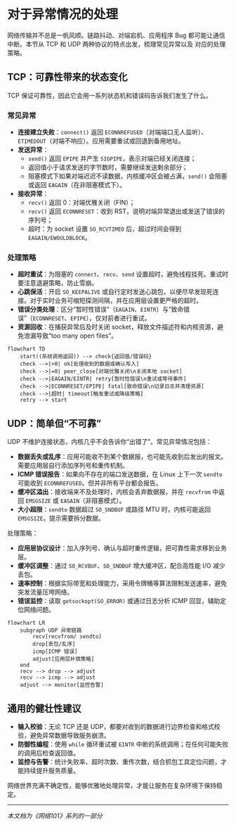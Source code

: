 # 对于异常情况的处理

网络传输并不总是一帆风顺。链路抖动、对端宕机、应用程序 Bug 都可能让通信中断。本节从 TCP 和 UDP 两种协议的特点出发，梳理常见异常以及
对应的处理策略。

## TCP：可靠性带来的状态变化

TCP 保证可靠性，因此它会用一系列状态机和错误码告诉我们发生了什么。

### 常见异常

- **连接建立失败**：`connect()` 返回 `ECONNREFUSED`（对端端口无人监听）、`ETIMEDOUT`（对端不响应）。应用需要重试或回退到备用地址。
- **发送异常**：
  - `send()` 返回 `EPIPE` 并产生 `SIGPIPE`，表示对端已经关闭连接；
  - 返回值小于请求发送的字节数时，需要继续发送剩余部分；
  - 阻塞模式下如果对端迟迟不读数据，内核缓冲区会被占满，`send()` 会阻塞或返回 `EAGAIN`（在非阻塞模式下）。
- **接收异常**：
  - `recv()` 返回 0：对端优雅关闭（FIN）；
  - `recv()` 返回 `ECONNRESET`：收到 RST，说明对端异常退出或发送了错误的序列号；
  - 超时：为 socket 设置 `SO_RCVTIMEO` 后，超过时间会得到 `EAGAIN/EWOULDBLOCK`。

### 处理策略

- **超时重试**：为阻塞的 `connect`、`recv`、`send` 设置超时，避免线程挂死。重试时要注意退避策略，防止雪崩。
- **心跳保活**：开启 `SO_KEEPALIVE` 或自行定时发送心跳包，以便尽早发现死连接。对于实时业务可缩短探测间隔，并在应用层设置更严格的超时。
- **错误分类处理**：区分“暂时性错误”（`EAGAIN`、`EINTR`）与“致命错误”（`ECONNRESET`、`EPIPE`），仅对前者进行重试。
- **资源回收**：在捕获异常后及时关闭 socket，释放文件描述符和内核资源，避免泄漏导致“too many open files”。

```mermaid
flowchart TD
    start((系统调用返回)) --> check{返回值/错误码}
    check -->|>0| ok[处理收到的数据或确认写入]
    check -->|=0| peer_close[对端优雅关闭\n关闭本地 socket]
    check -->|EAGAIN/EINTR| retry[暂时性错误\n重试或等待事件]
    check -->|ECONNRESET/EPIPE| fatal[致命错误\n记录日志并清理资源]
    check -->|超时| timeout[触发重试或降级策略]
    retry --> start
```

## UDP：简单但“不可靠”

UDP 不维护连接状态，内核几乎不会告诉你“出错了”。常见异常情况包括：

- **数据丢失或乱序**：应用可能收不到某个数据报，也可能先收到后发出的报文。需要应用层自行添加序列号和重传机制。
- **ICMP 错误报告**：如果向不存在的端口发送数据，在 Linux 上下一次 `sendto` 可能收到 `ECONNREFUSED`。但并非所有平台都会报告。
- **缓冲区溢出**：接收端来不及处理时，内核会丢弃数据报，并在 `recvfrom` 中返回 `EMSGSIZE` 或 `EAGAIN`（非阻塞模式）。
- **大小超限**：`sendto` 数据超过 `SO_SNDBUF` 或路径 MTU 时，内核可能返回 `EMSGSIZE`，提示需要拆分数据。

处理策略：

- **应用层协议设计**：加入序列号、确认与超时重传逻辑，把可靠性需求移到业务层。
- **缓冲区调整**：通过 `SO_RCVBUF`、`SO_SNDBUF` 增大缓冲区，配合高性能 I/O 减少丢包。
- **速率控制**：根据实际带宽和处理能力，采用令牌桶等算法限制发送速率，避免突发流量压垮网络。
- **错误监控**：读取 `getsockopt(SO_ERROR)` 或通过日志分析 ICMP 回显，辅助定位网络问题。

```mermaid
flowchart LR
    subgraph UDP 异常链路
        recv[recvfrom/ sendto]
        drop[丢包/乱序]
        icmp[ICMP 错误]
        adjust[应用层补偿策略]
    end
    recv --> drop --> adjust
    recv --> icmp --> adjust
    adjust --> monitor[监控告警]
```

## 通用的健壮性建议

- **输入校验**：无论 TCP 还是 UDP，都要对收到的数据进行边界检查和格式校验，避免异常数据导致服务崩溃。
- **防御性编程**：使用 `while` 循环重试被 `EINTR` 中断的系统调用；在任何可能失败的调用后检查返回值。
- **监控与告警**：统计失败率、超时次数、重传次数，结合抓包工具定位问题，才能持续提升服务质量。

网络世界充满不确定性，能够优雅地处理异常，才能让服务在复杂环境下保持稳定。

---

*本文档为《网络101》系列的一部分*
